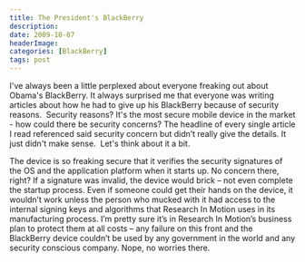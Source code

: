 ```yaml
---
title: The President's BlackBerry
description: 
date: 2009-10-07
headerImage: 
categories: [BlackBerry]
tags: post
---
```


I've always been a little perplexed about everyone freaking out about Obama's BlackBerry. It always surprised me that everyone was writing articles about how he had to give up his BlackBerry because of security reasons.  Security reasons? It's the most secure mobile device in the market - how could there be security concerns? The headline of every single article I read referenced said security concern but didn’t really give the details. It just didn't make sense.  Let's think about it a bit.

The device is so freaking secure that it verifies the security signatures of the OS and the application platform when it starts up. No concern there, right? If a signature was invalid, the device would brick – not even complete the startup process. Even if someone could get their hands on the device, it wouldn’t work unless the person who mucked with it had access to the internal signing keys and algorithms that Research In Motion uses in its manufacturing process. I’m pretty sure it’s in Research In Motion’s business plan to protect them at all costs – any failure on this front and the BlackBerry device couldn’t be used by any government in the world and any security conscious company. Nope, no worries there.